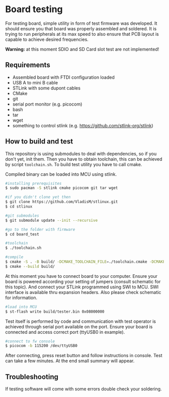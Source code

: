 # Board testing

For testing board, simple utility in form of test firmware
was developed. It should ensure you that board was properly
assembled and soldered. It is trying to run peripherals
at its max speed to also ensure that PCB layout is capable
to achieve desired frequencies.

**Warning:** at this moment SDIO and SD Card slot test are
not implemented!

## Requirements

* Assembled board with FTDI configuration loaded
* USB A to mini B cable
* STLink with some dupont cables
* CMake
* git
* serial port monitor (e.g. picocom)
* bash
* tar
* wget
* something to control stlink (e.g. https://github.com/stlink-org/stlink)

## How to build and test

This repository is using submodules to deal with dependencies,
so if you don't yet, init them. Then you have to obtain
toolchain, this can be achieved by script `toolchain.sh`.
To build test utility you have to call cmake.

Compiled binary can be loaded into MCU using stlink.

``` bash
#installing prerequisites
$ sudo pacman -S stlink cmake picocom git tar wget

#if you didn't clone yet then
$ git clone https://github.com/VladisM/stlinux.git
$ cd stlinux

#git submodules
$ git submodule update --init --recursive

#go to the folder with firmware
$ cd board_test

#toolchain
$ ./toolchain.sh

#compile
$ cmake -S . -B build/ -DCMAKE_TOOLCHAIN_FILE=./toolchain.cmake -DCMAKE_BUILD_TYPE=Release
$ cmake --build build/
```

At this moment you have to connect board to your computer.
Ensure your board is powered according your setting of jumpers
(consult schematic for this topic). And connect your STLink
programmed using SWI to MCU. SWI interface is available thru
expansion headers. Also please check schematic for information.

``` bash
#load into MCU
$ st-flash write build/tester.bin 0x08000000
```

Test itself is performed by code and communication with test
operator is achieved through serial port available on
the port. Ensure your board is connected and access correct
port (ttyUSB0 in example).

``` bash
#connect to fw console
$ picocom -b 115200 /dev/ttyUSB0
```

After connecting, press reset button and follow instructions
in console. Test can take a few minutes. At the end small
summary will appear.

## Troubleshooting

If testing software will come with some errors double check
your soldering.
